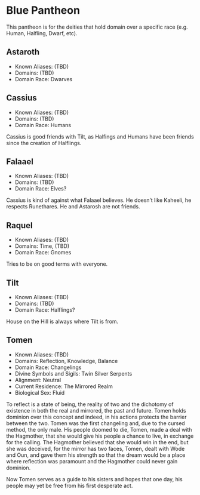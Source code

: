 # Blue Pantheon

This pantheon is for the deities that hold domain over a specific race (e.g. Human, Halfling, Dwarf, etc).

## Astaroth

* Known Aliases: (TBD)
* Domains: (TBD)
* Domain Race: Dwarves

## Cassius

* Known Aliases: (TBD)
* Domains: (TBD)
* Domain Race: Humans

Cassius is good friends with Tilt, as Halfings and Humans have been friends since the creation of Halflings.

## Falaael

* Known Aliases: (TBD)
* Domains: (TBD)
* Domain Race: Elves?

Cassius is kind of against what Falaael believes. He doesn’t like Kaheeli, he respects Runethares. He and Astarosh are not friends.

## Raquel

* Known Aliases: (TBD)
* Domains: Time, (TBD)
* Domain Race: Gnomes

Tries to be on good terms with everyone.

## Tilt

* Known Aliases: (TBD)
* Domains: (TBD)
* Domain Race: Halflings?

House on the Hill is always where Tilt is from.

## Tomen

* Known Aliases: (TBD)
* Domains: Reflection, Knowledge, Balance
* Domain Race: Changelings
* Divine Symbols and Sigils: Twin Silver Serpents
* Alignment: Neutral
* Current Residence: The Mirrored Realm
* Biological Sex: Fluid

To reflect is a state of being, the reality of two and the dichotomy of existence in both the real and mirrored, the past and future. Tomen holds dominion over this concept and indeed, in his actions protects the barrier between the two. Tomen was the first changeling and, due to the cursed method, the only male. His people doomed to die, Tomen, made a deal with the Hagmother, that she would give his people a chance to live, in exchange for the calling. The Hagmother believed that she would win in the end, but she was deceived, for the mirror has two faces, Tomen, dealt with Wode and Oun, and gave them his strength so that the dream would be a place where reflection was paramount and the Hagmother could never gain dominion.

Now Tomen serves as a guide to his sisters and hopes that one day, his people may yet be free from his first desperate act.

